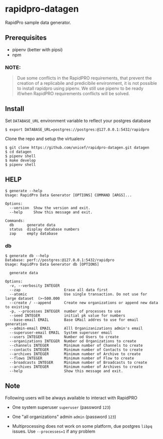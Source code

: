 # rapidpro-datagen


RapidPro sample data generator.

## Prerequisites

 - pipenv (better with pipsi)
 - npm
 
 
### NOTE: 
    
> Due some conflicts in the RapidPRO requirements, that prevent the creation of a 
> replicabile and predicibile environment, it is not possible to install rapidpro 
> using pipenv.
> We still use pipenv to be ready if/when RapidPRO requirements conflicts will be solved. 


## Install

Set `DATABASE_URL` environment variable to reflect your postgres database
    
    $ export DATABASE_URL=postgres://postgres:@127.0.0.1:5432/rapidpro

Clone the repo and setup the virtualenv

    $ git clone https://github.com/unicef/rapidpro-datagen.git datagen
    $ cd datagen
    $ pipenv shell
    $ make develop
    $ pipenv shell
    
 
## HELP
    $ generate --help
    Usage: RapidPro Data Generator [OPTIONS] COMMAND [ARGS]...
    
    Options:
      --version  Show the version and exit.
      --help     Show this message and exit.
    
    Commands:
      db      generate data
      status  display database numbers
      zap     empty database
      
### db
    $ generate db --help
    Database: perf://postgres:@127.0.0.1:5432/rapidpro
    Usage: RapidPro Data Generator db [OPTIONS]
    
      generate data
    
    Options:
      -v, --verbosity INTEGER
      --zap                    Erase all data first
      --atomic                 Use single transaction. Do not use for large dataset  (>~500.000
      --create / --append      Create new organizations or append new data to existing
      -p, --processes INTEGER  number of processes to use
      --seed INTEGER           initial pk value for numbers
      --base-email EMAIL       Base GMail addres to use for email generation
      --admin-email EMAIL      Alll Organizanizations admin's email
      --superuser-email EMAIL  System superuser email
      --users INTEGER          Number od Users to create
      --organizations INTEGER  Number od Organizations to create
      --channels INTEGER       Minimum number of Channels to create
      --contacts INTEGER       Minimum number of Contacts to create
      --archives INTEGER       Minimum number of Archive to create
      --flows INTEGER          Minimum number of Flow to create
      --broadcasts INTEGER     Minimum number of Broadcasts to create
      --archives INTEGER       Minimum number of Archives to create
      --help                   Show this message and exit.
      
       
## Note

Following users will be always available to interact with RapidPRO
    
- One system superuser `superuser` (password `123`) 
- One "all organizations" admin `admin` (password `123`)

- Multiprocessing does not work on some platform, due postgres `libpq` issues. 
Use `--processes=1` if any problem 
